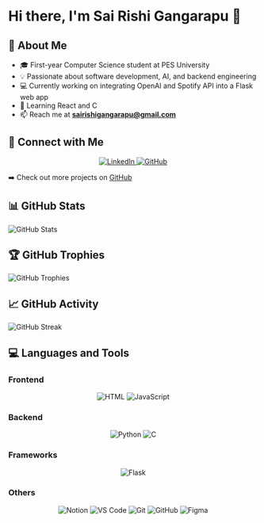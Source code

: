 # Hi there, I'm Sai Rishi Gangarapu 👋

## 🚀 About Me
- 🎓 First-year Computer Science student at PES University
- 💡 Passionate about software development, AI, and backend engineering
- 💻 Currently working on integrating OpenAI and Spotify API into a Flask web app
- 🌱 Learning React and C 
- 📫 Reach me at **sairishigangarapu@gmail.com**

## 🔗 Connect with Me
<p align="center">
  <a href="https://www.linkedin.com/in/sai-rishi-gangarapu-770a08321/">
    <img src="https://img.shields.io/badge/LinkedIn-%230077B5.svg?style=for-the-badge&logo=linkedin&logoColor=white" alt="LinkedIn" />
  </a>
  <a href="https://github.com/sairishigangarapu">
    <img src="https://img.shields.io/badge/GitHub-%23121011.svg?style=for-the-badge&logo=github&logoColor=white" alt="GitHub" />
  </a>
</p>

➡️ Check out more projects on [GitHub](https://github.com/sairishigangarapu?tab=repositories)

## 📊 GitHub Stats
![GitHub Stats](https://github-readme-stats.vercel.app/api?username=sairishigangarapu&show_icons=true&theme=tokyonight)

## 🏆 GitHub Trophies
![GitHub Trophies](https://github-profile-trophy.vercel.app/?username=sairishigangarapu&theme=onedark&no-frame=true&margin-w=15)

## 📈 GitHub Activity
![GitHub Streak](https://github-readme-streak-stats.herokuapp.com/?user=sairishigangarapu&theme=tokyonight)

## 💻 Languages and Tools

### Frontend
<p align="center">
  <img src="https://img.shields.io/badge/HTML-%23E34F26.svg?style=for-the-badge&logo=html5&logoColor=white" alt="HTML" />
  <img src="https://img.shields.io/badge/JavaScript-%23F7DF1E.svg?style=for-the-badge&logo=javascript&logoColor=black" alt="JavaScript" />
</p>

### Backend
<p align="center">
  <img src="https://img.shields.io/badge/Python-%233776AB.svg?style=for-the-badge&logo=python&logoColor=white" alt="Python" />
  <img src="https://img.shields.io/badge/C-%2300599C.svg?style=for-the-badge&logo=c&logoColor=white" alt="C" />
</p>

### Frameworks
<p align="center">
  <img src="https://img.shields.io/badge/Flask-%23000000.svg?style=for-the-badge&logo=flask&logoColor=white" alt="Flask" />
</p>

### Others
<p align="center">
  <img src="https://img.shields.io/badge/Notion-%23000000.svg?style=for-the-badge&logo=notion&logoColor=white" alt="Notion" />
  <img src="https://img.shields.io/badge/VS%20Code-%23007ACC.svg?style=for-the-badge&logo=visual-studio-code&logoColor=white" alt="VS Code" />
  <img src="https://img.shields.io/badge/Git-%23F05033.svg?style=for-the-badge&logo=git&logoColor=white" alt="Git" />
  <img src="https://img.shields.io/badge/GitHub-%23121011.svg?style=for-the-badge&logo=github&logoColor=white" alt="GitHub" />
  <img src="https://img.shields.io/badge/Figma-%23F24E1E.svg?style=for-the-badge&logo=figma&logoColor=white" alt="Figma" />
</p>
